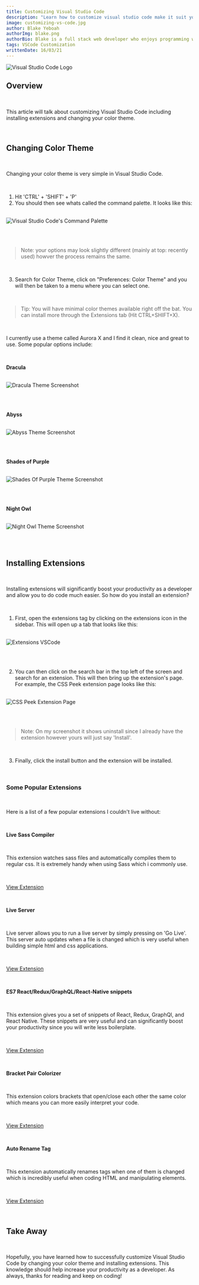 ```yaml
---
title: Customizing Visual Studio Code
description: "Learn how to customize visual studio code make it suit you perfectly."
image: customizing-vs-code.jpg
author: Blake Yeboah
authorImg: blake.png
authorBio: Blake is a full stack web developer who enjoys programming web applications. He has developed a strong passion for the software development industry over the years and loves what he does.
tags: VSCode Customization
writtenDate: 16/03/21
---
```


<img src="/post-images/vs-code-logo.png" alt="Visual Studio Code Logo" />

<br>

## Overview

<br>

This article will talk about customizing Visual Studio Code including installing extensions and changing your color theme.

<br>

## Changing Color Theme

<br>

Changing your color theme is very simple in Visual Studio Code.

<br>

1. Hit 'CTRL' + 'SHIFT' + 'P'
2. You should then see whats called the command palette. It looks like this:

<br>

<img src="/post-images/vs-code-command-palette.jpg" alt="Visual Studio Code's Command Palette" >

<br><br>

<blockquote>
 Note: your options may look slightly different (mainly at top: recently used) howver the process remains the same.
</blockquote>

<br>

3. Search for Color Theme, click on "Preferences: Color Theme" and you will then be taken to a menu where you can select one.

<br>

<blockquote>
 Tip: You will have minimal color themes available right off the bat. You can install more through the Extensions tab (Hit CTRL+SHIFT+X).
</blockquote>

<br>

I currently use a theme called Aurora X and I find it clean, nice and great to use. Some popular options include:

<br>

**Dracula**

<br>

<img src="/post-images/dracula-theme.png" alt="Dracula Theme Screenshot" >

<br><br>

**Abyss**

<br>

<img src="/post-images/abyss-theme.png" alt="Abyss Theme Screenshot" >

<br><br>

**Shades of Purple**

<br>

<img src="/post-images/shades-of-purple-theme.png" alt="Shades Of Purple Theme Screenshot" >

<br><br>

**Night Owl**

<br>

<img src="/post-images/night-owl-theme.png" alt="Night Owl Theme Screenshot" >

<br><br>

## Installing Extensions

<br>

Installing extensions will significantly boost your productivity as a developer and allow you to do code much easier. So how do you install an extension?

<br>

1. First, open the extensions tag by clicking on the extensions icon in the sidebar. This will open up a tab that looks like this:

<br>

<img src="/post-images/extensions.jpg" alt="Extensions VSCode" >

<br><br>

2. You can then click on the search bar in the top left of the screen and search for an extension. This will then bring up the extension's page. For example, the CSS Peek extension page looks like this:

<br>

<img src="/post-images/css-peek-extension-page.jpg" alt="CSS Peek Extension Page" >

<br><br>

<blockquote>
    Note: On my screenshot it shows uninstall since I already have the extension however yours will just say 'Install'.
</blockquote>

<br>

3. Finally, click the install button and the extension will be installed.

<br>

### Some Popular Extensions

<br>

Here is a list of a few popular extensions I couldn't live without:

<br>

**Live Sass Compiler**

<br>

This extension watches sass files and automatically compiles them to regular css. It is extremely handy when using Sass which i commonly use.

<br>

[View Extension](https://marketplace.visualstudio.com/items?itemName=ritwickdey.live-sass)

<br>

**Live Server**

<br>

Live server allows you to run a live server by simply pressing on 'Go Live'. This server auto updates when a file is changed which is very useful when building simple html and css applications.

<br>

[View Extension](https://marketplace.visualstudio.com/items?itemName=ritwickdey.LiveServer)

<br>

**ES7 React/Redux/GraphQL/React-Native snippets**

<br>

This extension gives you a set of snippets of React, Redux, GraphQl, and React Native. These snippets are very useful and can significantly boost your productivity since you will write less boilerplate.

<br>

[View Extension](https://marketplace.visualstudio.com/items?itemName=dsznajder.es7-react-js-snippets)

<br>

**Bracket Pair Colorizer**

<br>

This extension colors brackets that open/close each other the same color which means you can more easily interpret your code.

<br>

[View Extension](https://marketplace.visualstudio.com/items?itemName=CoenraadS.bracket-pair-colorizer)

<br>

**Auto Rename Tag**

<br>

This extension automatically renames tags when one of them is changed which is incredibly useful when coding HTML and manipulating elements.

<br>

[View Extension](https://marketplace.visualstudio.com/items?itemName=formulahendry.auto-rename-tag)

<br>

## Take Away

<br>

Hopefully, you have learned how to successfully customize Visual Studio Code by changing your color theme and installing extensions. This knowledge should help increase your productivity as a developer. As always, thanks for reading and keep on coding!
